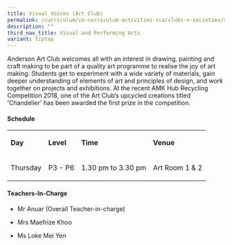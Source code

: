 ```yaml
---
title: Visual Voices (Art Club)
permalink: /curriculum/co-curriculum-activities-cca/clubs-n-societies/art-club/
description: ""
third_nav_title: Visual and Performing Arts
variant: tiptap
---
```

<p>Anderson Art Club welcomes all with an interest in drawing, painting and
craft making to be part of a quality art programme to realise the joy of
art making. Students get to experiment with a wide variety of materials,
gain deeper understanding of elements of art and principles of design,
and work together on projects and exhibitions. At the recent AMK Hub Recycling
Competition 2018, one of the Art Club’s upcycled creations titled 'Chandelier'
has been awarded the first prize in the competition.</p>
<h4><strong>Schedule</strong></h4>
<table style="minWidth: 100px">
<colgroup>
<col>
<col>
<col>
<col>
</colgroup>
<tbody>
<tr>
<td rowspan="1" colspan="1">
<p><strong>Day</strong>
</p>
</td>
<td rowspan="1" colspan="1">
<p><strong>Level</strong>
</p>
</td>
<td rowspan="1" colspan="1">
<p><strong>Time</strong>
</p>
</td>
<td rowspan="1" colspan="1">
<p><strong>Venue</strong>
</p>
</td>
</tr>
<tr>
<td rowspan="1" colspan="1">
<p>Thursday</p>
</td>
<td rowspan="1" colspan="1">
<p>P3 - P6</p>
</td>
<td rowspan="1" colspan="1">
<p>1.30 pm to 3.30 pm</p>
</td>
<td rowspan="1" colspan="1">
<p>Art Room 1 &amp; 2</p>
</td>
</tr>
</tbody>
</table>
<h4><strong>Teachers-In-Charge</strong></h4>
<ul data-tight="true" class="tight">
<li>
<p>Mr Anuar (Overall Teacher-in-charge)</p>
</li>
<li>
<p>Mrs Maefrize Khoo</p>
</li>
<li>
<p>Ms Loke Mei Yen</p>
</li>
</ul>
<p></p>